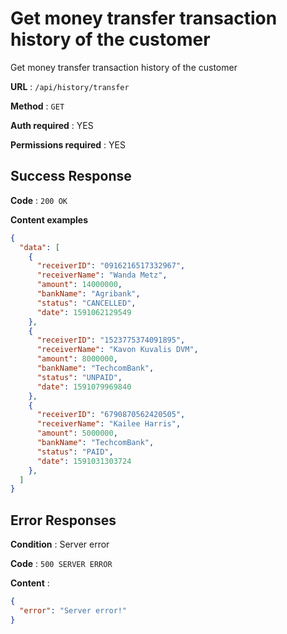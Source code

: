 # Get money transfer transaction history of the customer

Get money transfer transaction history of the customer

**URL** : `/api/history/transfer`

**Method** : `GET`

**Auth required** : YES

**Permissions required** : YES

## Success Response

**Code** : `200 OK`

**Content examples**

```json
{
  "data": [
    {
      "receiverID": "0916216517332967",
      "receiverName": "Wanda Metz",
      "amount": 14000000,
      "bankName": "Agribank",
      "status": "CANCELLED",
      "date": 1591062129549
    },
    {
      "receiverID": "1523775374091895",
      "receiverName": "Kavon Kuvalis DVM",
      "amount": 8000000,
      "bankName": "TechcomBank",
      "status": "UNPAID",
      "date": 1591079969840
    },
    {
      "receiverID": "6790870562420505",
      "receiverName": "Kailee Harris",
      "amount": 5000000,
      "bankName": "TechcomBank",
      "status": "PAID",
      "date": 1591031303724
    },
  ]
}
```

## Error Responses

**Condition** : Server error

**Code** : `500 SERVER ERROR`

**Content** : 
```json
{
  "error": "Server error!"
}
```
